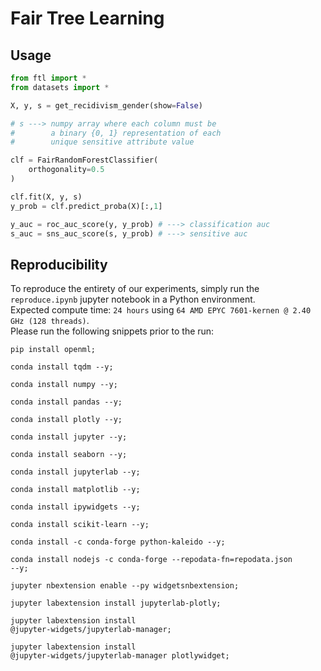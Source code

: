 # Fair Tree Learning

## Usage
```python
from ftl import *
from datasets import *

X, y, s = get_recidivism_gender(show=False)

# s ---> numpy array where each column must be 
#        a binary {0, 1} representation of each
#        unique sensitive attribute value

clf = FairRandomForestClassifier(
    orthogonality=0.5
)

clf.fit(X, y, s)
y_prob = clf.predict_proba(X)[:,1]

y_auc = roc_auc_score(y, y_prob) # ---> classification auc
s_auc = sns_auc_score(s, y_prob) # ---> sensitive auc
```

## Reproducibility
To reproduce the entirety of our experiments, simply run the <code>reproduce.ipynb</code> jupyter notebook in a Python environment.</br>
Expected compute time: <code>24 hours</code> using <code>64 AMD EPYC 7601-kernen @ 2.40 GHz (128 threads)</code>.</br>
Please run the following snippets prior to the run:

<code>pip install openml;</code>

<code>conda install tqdm --y;</code>

<code>conda install numpy --y;</code>

<code>conda install pandas --y;</code>

<code>conda install plotly --y;</code>

<code>conda install jupyter --y;</code>

<code>conda install seaborn --y;</code>

<code>conda install jupyterlab --y;</code>

<code>conda install matplotlib --y;</code>

<code>conda install ipywidgets --y;</code>

<code>conda install scikit-learn --y;</code>

<code>conda install -c conda-forge python-kaleido --y;</code>

<code>conda install nodejs -c conda-forge --repodata-fn=repodata.json --y;</code>

<code>jupyter nbextension enable --py widgetsnbextension;</code>

<code>jupyter labextension install jupyterlab-plotly;</code>

<code>jupyter labextension install @jupyter-widgets/jupyterlab-manager;</code>

<code>jupyter labextension install @jupyter-widgets/jupyterlab-manager plotlywidget;</code>
